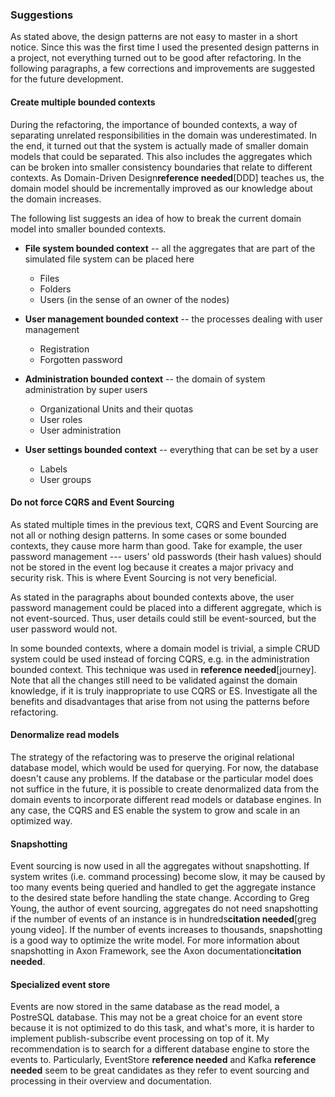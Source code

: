 ### Suggestions

As stated above, the design patterns are not easy to master in a short notice. Since this was the first time I used the presented design patterns in a project, not everything turned out to be good after refactoring. In the following paragraphs, a few corrections and improvements are suggested for the future development.

#### Create multiple bounded contexts

During the refactoring, the importance of bounded contexts, a way of separating unrelated responsibilities in the domain was underestimated. In the end, it turned out that the system is actually made of smaller domain models that could be separated. This also includes the aggregates which can be broken into smaller consistency boundaries that relate to different contexts. As Domain-Driven Design**reference needed**[DDD] teaches us, the domain model should be incrementally improved as our knowledge about the domain increases.

The following list suggests an idea of how to break the current domain model into smaller bounded contexts.

- **File system bounded context** -- all the aggregates that are part of the simulated file system can be placed here
	- Files
	- Folders
	- Users (in the sense of an owner of the nodes)

- **User management bounded context** -- the processes dealing with user management
	- Registration
	- Forgotten password

- **Administration bounded context** -- the domain of system administration by super users
	- Organizational Units and their quotas
	- User roles
	- User administration

- **User settings bounded context** -- everything that can be set by a user
	- Labels
	- User groups


#### Do not force CQRS and Event Sourcing

As stated multiple times in the previous text, CQRS and Event Sourcing are not all or nothing design patterns. In some cases or some bounded contexts, they cause more harm than good. Take for example, the user password management --- users' old passwords (their hash values) should not be stored in the event log because it creates a major privacy and security risk. This is where Event Sourcing is not very beneficial. 

As stated in the paragraphs about bounded contexts above, the user password management could be placed into a different aggregate, which is not event-sourced. Thus, user details could still be event-sourced, but the user password would not. 

In some bounded contexts, where a domain model is trivial, a simple CRUD system could be used instead of forcing CQRS, e.g. in the administration bounded context. This technique was used in **reference needed**[journey]. Note that all the changes still need to be validated against the domain knowledge, if it is truly inappropriate to use CQRS or ES. Investigate all the benefits and disadvantages that arise from not using the patterns before refactoring.

#### Denormalize read models

The strategy of the refactoring was to preserve the original relational database model, which would be used for querying. For now, the database doesn't cause any problems. If the database or the particular model does not suffice in the future, it is possible to create denormalized data from the domain events to incorporate different read models or database engines. In any case, the CQRS and ES enable the system to grow and scale in an optimized way. 

#### Snapshotting

Event sourcing is now used in all the aggregates without snapshotting. If system writes (i.e. command processing) become slow, it may be caused by too many events being queried and handled to get the aggregate instance to the desired state before handling the state change. According to Greg Young, the author of event sourcing, aggregates do not need snapshotting if the number of events of an instance is in hundreds**citation needed**[greg young video]. If the number of events increases to thousands, snapshotting is a good way to optimize the write model. For more information about snapshotting in Axon Framework, see the Axon documentation**citation needed**.

#### Specialized event store

Events are now stored in the same database as the read model, a PostreSQL database. This may not be a great choice for an event store because it is not optimized to do this task, and what's more, it is harder to implement publish-subscribe event processing on top of it. My recommendation is to search for a different database engine to store the events to. Particularly, EventStore **reference needed** and Kafka **reference needed** seem to be great candidates as they refer to event sourcing and processing in their overview and documentation.